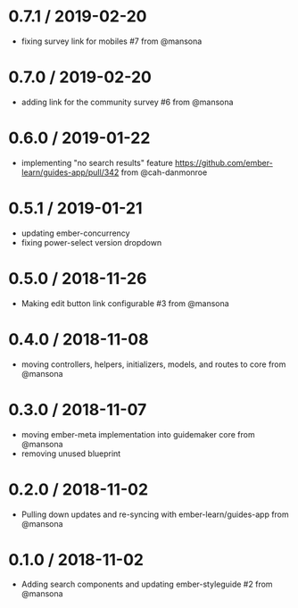 
0.7.1 / 2019-02-20
==================

  * fixing survey link for mobiles #7 from @mansona

0.7.0 / 2019-02-20
==================

  * adding link for the community survey #6 from @mansona

0.6.0 / 2019-01-22
==================

  * implementing "no search results" feature https://github.com/ember-learn/guides-app/pull/342 from @cah-danmonroe

0.5.1 / 2019-01-21
==================

  * updating ember-concurrency
  * fixing power-select version dropdown

0.5.0 / 2018-11-26
==================

  * Making edit button link configurable #3 from @mansona

0.4.0 / 2018-11-08
==================

  * moving controllers, helpers, initializers, models, and routes to core from @mansona

0.3.0 / 2018-11-07
==================

  * moving ember-meta implementation into guidemaker core from @mansona
  * removing unused blueprint

0.2.0 / 2018-11-02
==================

  * Pulling down updates and re-syncing with ember-learn/guides-app from @mansona

0.1.0 / 2018-11-02
==================

  * Adding search components and updating ember-styleguide #2 from @mansona
